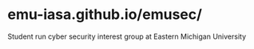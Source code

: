 # emu-iasa.github.io/emusec/
Student run cyber security interest group at Eastern Michigan University 
